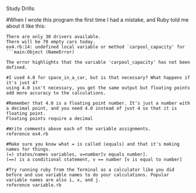 Study Drills:

#When I wrote this program the first time I had a mistake, and Ruby told me about it like this:
```There are 100 cars available.
There are only 30 drivers available.
There will be 70 empty cars today.
ex4.rb:14: undefined local variable or method `carpool_capacity' for
```main:Object (NameError)

The error highlights that the variable 'carpool_capacity' has not been defined.

#I used 4.0 for space_in_a_car, but is that necessary? What happens if it's just 4?
using 4.0 isn't necessary, you get the same output but floating points add more accuracy to the calculations.

#Remember that 4.0 is a floating point number. It's just a number with a decimal point, and you need 4.0 instead of just 4 so that it is floating point.
Floating points require a decimal

#Write comments above each of the variable assignments.
reference ex4.rb

#Make sure you know what = is called (equals) and that it's making names for things.
(=) states/names variables, v=number[v equals number].
(==) is a conditional statement, v == number [v is equal to number]

#Try running ruby from the Terminal as a calculator like you did before and use variable names to do your calculations. Popular variable names are also i, x, and j.
reference variable.rb 
